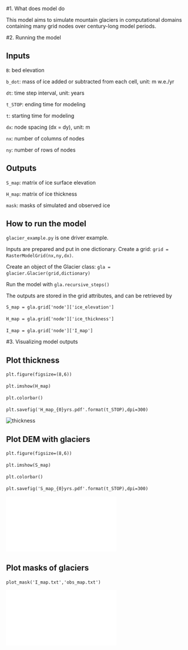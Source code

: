 
#1. What does model do

This model aims to simulate mountain glaciers in computational domains containing many grid nodes over century-long model periods.


#2. Running the model

Inputs
----------------------
`B`: bed elevation 

`b_dot`: mass of ice added or subtracted from each cell, unit: m w.e./yr

`dt`: time step interval, unit: years

`t_STOP`: ending time for modeling

`t`: starting time for modeling

`dx`: node spacing (dx = dy), unit: m

`nx`: number of columns of nodes

`ny`: number of rows of nodes

Outputs
----------------------
`S_map`: matrix of ice surface elevation

`H_map`: matrix of ice thickness

`mask`: masks of simulated and observed ice

How to run the model
----------------------
`glacier_example.py` is one driver example. 

Inputs are prepared and put in one dictionary. Create a grid: `grid = RasterModelGrid(nx,ny,dx)`.

Create an object of the Glacier class: `gla = glacier.Glacier(grid,dictionary)`

Run the model with `gla.recursive_steps()`

The outputs are stored in the grid attributes, and can be retrieved by

	S_map = gla.grid['node']['ice_elevation'] 

	H_map = gla.grid['node']['ice_thickness']

	I_map = gla.grid['node']['I_map']


#3. Visualizing model outputs

Plot thickness
------------------------------
	plt.figure(figsize=(8,6))

	plt.imshow(H_map)

	plt.colorbar()

	plt.savefig('H_map_{0}yrs.pdf'.format(t_STOP),dpi=300)
![thickness](h_map.png)

Plot DEM with glaciers 
------------------------------
	plt.figure(figsize=(8,6))

	plt.imshow(S_map)

	plt.colorbar()

	plt.savefig('S_map_{0}yrs.pdf'.format(t_STOP),dpi=300)
![DEM](images/S_map.pdf)

Plot masks of glaciers
-------------------------------
	plot_mask('I_map.txt','obs_map.txt')
![mask](images/mask.pdf)
